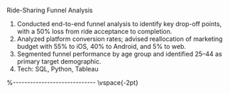 Ride-Sharing Funnel Analysis


1. Conducted end-to-end funnel analysis to identify key drop-off points, with a 50\% loss from ride acceptance to completion.
2. Analyzed platform conversion rates; advised reallocation of marketing budget with 55\% to iOS, 40\% to Android, and 5\% to web.
3. Segmented funnel performance by age group and identified 25–44 as primary target demographic.
4. Tech: SQL, Python, Tableau


%-----------------------------
      \vspace{-2pt}
